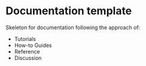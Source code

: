 # Documentation template

Skeleton for documentation following the approach of:

- Tutorials
- How-to Guides
- Reference
- Discussion

